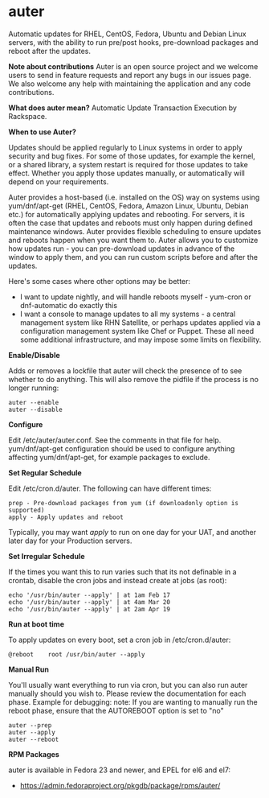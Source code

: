 # auter

Automatic updates for RHEL, CentOS, Fedora, Ubuntu and Debian Linux servers, with the ability to run pre/post hooks, pre-download packages and reboot after the updates.

**Note about contributions**
Auter is an open source project and we welcome users to send in feature requests and report any bugs in our issues page. We also welcome any help with maintaining the application and any code contributions.

**What does auter mean?**
Automatic Update Transaction Execution by Rackspace.

**When to use Auter?**

Updates should be applied regularly to Linux systems in order to apply security and bug fixes. For some of those updates, for example the kernel, or a shared library, a system restart is required for those updates to take effect. Whether you apply those updates manually, or automatically will depend on your requirements.

Auter provides a host-based (i.e. installed on the OS) way on systems using yum/dnf/apt-get (RHEL, CentOS, Fedora, Amazon Linux, Ubuntu, Debian etc.) for automatically applying updates and rebooting. For servers, it is often the case that updates and reboots must only happen during defined maintenance windows. Auter provides flexible scheduling to ensure updates and reboots happen when you want them to. Auter allows you to customize how updates run - you can pre-download updates in advance of the window to apply them, and you can run custom scripts before and after the updates.

Here's some cases where other options may be better:

- I want to update nightly, and will handle reboots myself - yum-cron or dnf-automatic do exactly this
- I want a console to manage updates to all my systems - a central management system like RHN Satellite, or perhaps updates applied via a configuration management system like Chef or Puppet. These all need some additional infrastructure, and may impose some limits on flexibility.

**Enable/Disable**

Adds or removes a lockfile that auter will check the presence of to see whether to do anything. This will also remove the pidfile if the process is no longer running:
```
auter --enable
auter --disable
```

**Configure**

Edit /etc/auter/auter.conf. See the comments in that file for help. yum/dnf/apt-get configuration should be used to configure anything affecting yum/dnf/apt-get, for example packages to exclude.

**Set Regular Schedule**

Edit /etc/cron.d/auter. The following can have different times:

```
prep - Pre-download packages from yum (if downloadonly option is supported)
apply - Apply updates and reboot
```

Typically, you may want *apply* to run on one day for your UAT, and another later day for your Production servers.

**Set Irregular Schedule**

If the times you want this to run varies such that its not definable in a crontab, disable the cron jobs and instead create at jobs (as root):

```
echo '/usr/bin/auter --apply' | at 1am Feb 17
echo '/usr/bin/auter --apply' | at 4am Mar 20
echo '/usr/bin/auter --apply' | at 2am Apr 19
```

**Run at boot time**

To apply updates on every boot, set a cron job in /etc/cron.d/auter:

```
@reboot    root /usr/bin/auter --apply
```

**Manual Run**

You'll usually want everything to run via cron, but you can also run auter manually should you wish to. Please review the documentation for each phase. Example for debugging:
note: If you are wanting to manually run the reboot phase, ensure that the AUTOREBOOT option is set to "no"
```
auter --prep
auter --apply
auter --reboot
```

**RPM Packages**

auter is available in Fedora 23 and newer, and EPEL for el6 and el7:
- <https://admin.fedoraproject.org/pkgdb/package/rpms/auter/>
